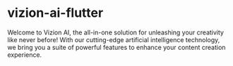 # vizion-ai-flutter
Welcome to Vizion AI, the all-in-one solution for unleashing your creativity like never before! With our cutting-edge artificial intelligence technology, we bring you a suite of powerful features to enhance your content creation experience.
